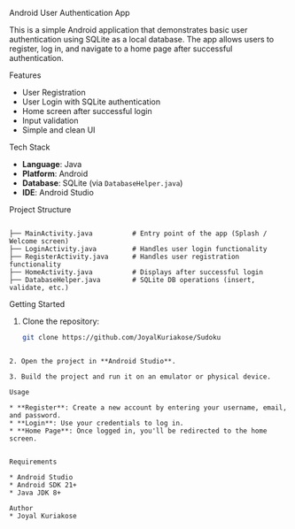 Android User Authentication App

This is a simple Android application that demonstrates basic user authentication using SQLite as a local database. The app allows users to register, log in, and navigate to a home page after successful authentication.

Features

- User Registration
- User Login with SQLite authentication
- Home screen after successful login
- Input validation
- Simple and clean UI

Tech Stack

- **Language**: Java
- **Platform**: Android
- **Database**: SQLite (via `DatabaseHelper.java`)
- **IDE**: Android Studio

Project Structure

```

├── MainActivity.java          # Entry point of the app (Splash / Welcome screen)
├── LoginActivity.java         # Handles user login functionality
├── RegisterActivity.java      # Handles user registration functionality
├── HomeActivity.java          # Displays after successful login
├── DatabaseHelper.java        # SQLite DB operations (insert, validate, etc.)

````

Getting Started

1. Clone the repository:
   ```bash
   git clone https://github.com/JoyalKuriakose/Sudoku
````

2. Open the project in **Android Studio**.

3. Build the project and run it on an emulator or physical device.

Usage

* **Register**: Create a new account by entering your username, email, and password.
* **Login**: Use your credentials to log in.
* **Home Page**: Once logged in, you'll be redirected to the home screen.


Requirements

* Android Studio
* Android SDK 21+
* Java JDK 8+

Author
* Joyal Kuriakose
